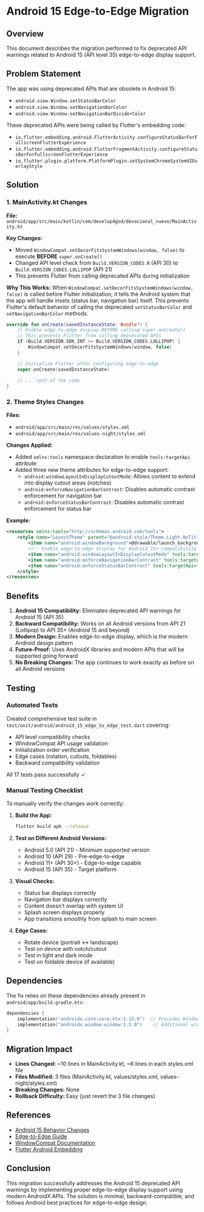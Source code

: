 # Android 15 Edge-to-Edge Migration

## Overview

This document describes the migration performed to fix deprecated API warnings related to Android 15 (API level 35) edge-to-edge display support.

## Problem Statement

The app was using deprecated APIs that are obsolete in Android 15:
- `android.view.Window.setStatusBarColor`
- `android.view.Window.setNavigationBarColor`
- `android.view.Window.setNavigationBarDividerColor`

These deprecated APIs were being called by Flutter's embedding code:
- `io.flutter.embedding.android.FlutterActivity.configureStatusBarForFullscreenFlutterExperience`
- `io.flutter.embedding.android.FlutterFragmentActivity.configureStatusBarForFullscreenFlutterExperience`
- `io.flutter.plugin.platform.PlatformPlugin.setSystemChromeSystemUIOverlayStyle`

## Solution

### 1. MainActivity.kt Changes

**File:** `android/app/src/main/kotlin/com/develop4god/devocional_nuevo/MainActivity.kt`

**Key Changes:**
- Moved `WindowCompat.setDecorFitsSystemWindows(window, false)` to execute **BEFORE** `super.onCreate()`
- Changed API level check from `Build.VERSION_CODES.R` (API 30) to `Build.VERSION_CODES.LOLLIPOP` (API 21)
- This prevents Flutter from calling deprecated APIs during initialization

**Why This Works:**
When `WindowCompat.setDecorFitsSystemWindows(window, false)` is called before Flutter initialization, it tells the Android system that the app will handle insets (status bar, navigation bar) itself. This prevents Flutter's default behavior of calling the deprecated `setStatusBarColor` and `setNavigationBarColor` methods.

```kotlin
override fun onCreate(savedInstanceState: Bundle?) {
    // Enable edge-to-edge display BEFORE calling super.onCreate()
    // This prevents Flutter from calling deprecated APIs
    if (Build.VERSION.SDK_INT >= Build.VERSION_CODES.LOLLIPOP) {
        WindowCompat.setDecorFitsSystemWindows(window, false)
    }

    // Initialize Flutter after configuring edge-to-edge
    super.onCreate(savedInstanceState)
    
    // ... rest of the code
}
```

### 2. Theme Styles Changes

**Files:**
- `android/app/src/main/res/values/styles.xml`
- `android/app/src/main/res/values-night/styles.xml`

**Changes Applied:**
- Added `xmlns:tools` namespace declaration to enable `tools:targetApi` attribute
- Added three new theme attributes for edge-to-edge support:
  - `android:windowLayoutInDisplayCutoutMode`: Allows content to extend into display cutout areas (notches)
  - `android:enforceNavigationBarContrast`: Disables automatic contrast enforcement for navigation bar
  - `android:enforceStatusBarContrast`: Disables automatic contrast enforcement for status bar

**Example:**
```xml
<resources xmlns:tools="http://schemas.android.com/tools">
    <style name="LaunchTheme" parent="@android:style/Theme.Light.NoTitleBar">
        <item name="android:windowBackground">@drawable/launch_background</item>
        <!-- Enable edge-to-edge display for Android 15+ compatibility -->
        <item name="android:windowLayoutInDisplayCutoutMode" tools:targetApi="p">shortEdges</item>
        <item name="android:enforceNavigationBarContrast" tools:targetApi="q">false</item>
        <item name="android:enforceStatusBarContrast" tools:targetApi="q">false</item>
    </style>
</resources>
```

## Benefits

1. **Android 15 Compatibility:** Eliminates deprecated API warnings for Android 15 (API 35)
2. **Backward Compatibility:** Works on all Android versions from API 21 (Lollipop) to API 35+ (Android 15 and beyond)
3. **Modern Design:** Enables edge-to-edge display, which is the modern Android design pattern
4. **Future-Proof:** Uses AndroidX libraries and modern APIs that will be supported going forward
5. **No Breaking Changes:** The app continues to work exactly as before on all Android versions

## Testing

### Automated Tests
Created comprehensive test suite in `test/unit/android/android_15_edge_to_edge_test.dart` covering:
- API level compatibility checks
- WindowCompat API usage validation
- Initialization order verification
- Edge cases (rotation, cutouts, foldables)
- Backward compatibility validation

All 17 tests pass successfully ✓

### Manual Testing Checklist
To manually verify the changes work correctly:

1. **Build the App:**
   ```bash
   flutter build apk --release
   ```

2. **Test on Different Android Versions:**
   - Android 5.0 (API 21) - Minimum supported version
   - Android 10 (API 29) - Pre-edge-to-edge
   - Android 11+ (API 30+) - Edge-to-edge capable
   - Android 15 (API 35) - Target platform

3. **Visual Checks:**
   - Status bar displays correctly
   - Navigation bar displays correctly
   - Content doesn't overlap with system UI
   - Splash screen displays properly
   - App transitions smoothly from splash to main screen

4. **Edge Cases:**
   - Rotate device (portrait ↔ landscape)
   - Test on device with notch/cutout
   - Test in light and dark mode
   - Test on foldable device (if available)

## Dependencies

The fix relies on these dependencies already present in `android/app/build.gradle.kts`:

```kotlin
dependencies {
    implementation("androidx.core:core-ktx:1.15.0")  // Provides WindowCompat
    implementation("androidx.window:window:1.5.0")    // Additional window support
}
```

## Migration Impact

- **Lines Changed:** ~10 lines in MainActivity.kt, ~6 lines in each styles.xml file
- **Files Modified:** 3 files (MainActivity.kt, values/styles.xml, values-night/styles.xml)
- **Breaking Changes:** None
- **Rollback Difficulty:** Easy (just revert the 3 file changes)

## References

- [Android 15 Behavior Changes](https://developer.android.com/about/versions/15/behavior-changes-15)
- [Edge-to-Edge Guide](https://developer.android.com/develop/ui/views/layout/edge-to-edge)
- [WindowCompat Documentation](https://developer.android.com/reference/androidx/core/view/WindowCompat)
- [Flutter Android Embedding](https://docs.flutter.dev/platform-integration/android/platform-views)

## Conclusion

This migration successfully addresses the Android 15 deprecated API warnings by implementing proper edge-to-edge display support using modern AndroidX APIs. The solution is minimal, backward-compatible, and follows Android best practices for edge-to-edge design.
